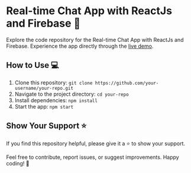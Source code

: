 # Real-time Chat App with ReactJs and Firebase :speech_balloon:

Explore the code repository for the Real-time Chat App with ReactJs and Firebase. Experience the app directly through the [live demo](https://we-chat-hqgc.vercel.app/).

## How to Use :computer:

1. Clone this repository: `git clone https://github.com/your-username/your-repo.git`
2. Navigate to the project directory: `cd your-repo`
3. Install dependencies: `npm install`
4. Start the app: `npm start`

## Show Your Support :star:

If you find this repository helpful, please give it a ⭐ to show your support.

Feel free to contribute, report issues, or suggest improvements. Happy coding! :tada:
